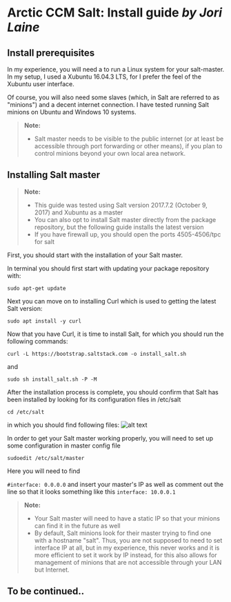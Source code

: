 **Arctic CCM Salt: Install guide** *by Jori Laine*
===================

## Install prerequisites

In my experience, you will need a to run a Linux system for your salt-master. In my setup, I used a Xubuntu 16.04.3 LTS, for I prefer the feel of the Xubuntu user interface.

Of course, you will also need some slaves (which, in Salt are referred to as "minions") and a decent internet connection.  I have tested running Salt minions on Ubuntu and Windows 10 systems.

> **Note:**
> - Salt master needs to be visible to the public internet (or at least be accessible through port forwarding or other means), if you plan to control minions beyond your own local area network.

## Installing Salt master

> **Note:**
> - This guide was tested using Salt version 2017.7.2 (October 9, 2017) and Xubuntu as a master
> - You can also opt to install Salt master directly from the package repository, but the following guide installs the latest version
> - If you have firewall up, you should open the ports 4505-4506/tpc for salt 

First, you should start with the installation of your Salt master.

In terminal you should first start with updating your package repository with:

`sudo apt-get update`

Next you can move on to installing Curl which is used to getting the latest Salt version:

`sudo apt install -y curl`

Now that you have Curl, it is time to install Salt, for which you should run the following commands:

`curl -L https://bootstrap.saltstack.com -o install_salt.sh`

and

`sudo sh install_salt.sh -P -M`

After the installation process is complete, you should confirm that Salt has been installed by looking for its configuration files in /etc/salt

`cd /etc/salt`

in which you should find following files:
![alt text](https://github.com/joonaleppalahti/CCM/blob/master/salt/saltimg/saltfiles.PNG "/etc/salt")

In order to get your Salt master working properly, you will need to set up some configuration in master config file

`sudoedit /etc/salt/master`

Here you will need to find

`#interface: 0.0.0.0` and insert your master's IP as well as comment out the line so that it looks something like this `interface: 10.0.0.1`

> **Note:**
> - Your Salt master will need to have a static IP so that your minions can find it in the future as well
> - By default, Salt minions look for their master trying to find one with a hostname "salt". Thus, you are not supposed to need to set interface IP at all, but in my experience, this never works and it is more efficient to set it work by IP instead, for this also allows for management of minions that are not accessible through your LAN but Internet.



## **To be continued..**
